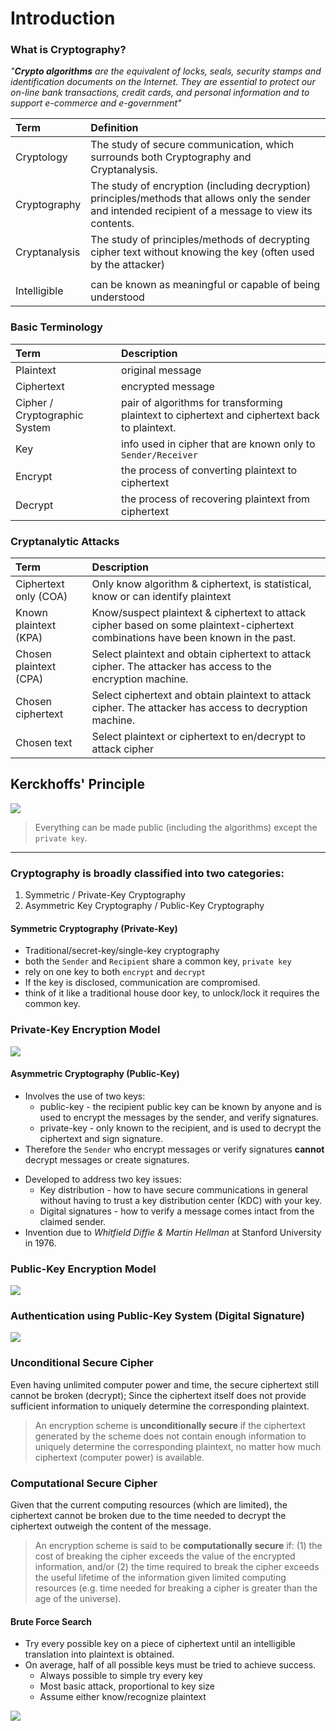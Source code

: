 # Introduction

### What is Cryptography?

*"**Crypto algorithms** are the equivalent of locks, seals, security stamps and identification documents on the Internet. They are essential to protect our on-line bank transactions, credit cards, and personal information and to support e-commerce and e-government"*

| Term | Definition |
| :---- | :--------- |
| Cryptology | The study of secure communication, which surrounds both Cryptography and Cryptanalysis. |
| Cryptography | The study of encryption (including decryption) principles/methods that allows only the sender and intended recipient of a message to view its contents.|
| Cryptanalysis | The study of principles/methods of decrypting cipher text without knowing the key (often used by the attacker) |
|||
| Intelligible  | can be known as meaningful or capable of being understood | 

### Basic Terminology
| Term | Description |
| :--- | :---------- |
| Plaintext | original message |
| Ciphertext | encrypted message |
| Cipher / Cryptographic System | pair of algorithms for transforming plaintext to ciphertext and ciphertext back to plaintext. |
| Key | info used in cipher that are known only to `Sender/Receiver` |
| Encrypt | the process of converting plaintext to ciphertext |
| Decrypt | the process of recovering plaintext from ciphertext |

### Cryptanalytic Attacks

| Term | Description |
| :--- | :---------- |
|  Ciphertext only (COA) | Only know algorithm & ciphertext, is statistical, know or can identify plaintext |
| Known plaintext (KPA) | Know/suspect plaintext & ciphertext to attack cipher based on some plaintext-ciphertext combinations have been known in the past. |
| Chosen plaintext (CPA) | Select plaintext and obtain ciphertext to attack cipher. The attacker has access to the encryption machine. |
| Chosen ciphertext | Select ciphertext and obtain plaintext to attack cipher. The attacker has access to decryption machine. |
| Chosen text | Select plaintext or ciphertext to en/decrypt to attack cipher |

## Kerckhoffs' Principle
![](./img/TAC3121-Lec1-kerchoff-principles.jpg)
> Everything can be made public (including the algorithms) except the `private key`.

---
### Cryptography is broadly classified into two categories:
1. Symmetric / Private-Key Cryptography
2. Asymmetric Key Cryptography / Public-Key Cryptography

#### Symmetric Cryptography (Private-Key)
- Traditional/secret-key/single-key cryptography
- both the `Sender` and `Recipient` share a common key, `private key`
- rely on one key to both `encrypt` and `decrypt`
- If the key is disclosed, communication are compromised.
- think of it like a traditional house door key, to unlock/lock it requires the common key.

### Private-Key Encryption Model
![](./img/TAC3121-Lec1-private-key-encryption-diagram-2.png)

#### Asymmetric Cryptography (Public-Key)
- Involves the use of two keys:
	- public-key - the recipient public key can be known by anyone and is used to encrypt the messages by the sender, and verify signatures.
	- private-key - only known to the recipient, and is used to decrypt the ciphertext and sign signature.
- Therefore the `Sender` who encrypt messages or verify signatures **cannot** decrypt messages or create signatures.
+ Developed to address two key issues: 
	+ Key distribution - how to have secure communications in general without having to trust a key distribution center (KDC) with your key.
	+ Digital signatures - how to verify a message comes intact from the claimed sender.
+ Invention due to *Whitfield Diffie & Martin Hellman* at Stanford University in 1976.

### Public-Key Encryption Model
![](./img/TAC3121-Lec1-public-key-encryption-diagram.png)

### Authentication using Public-Key System (Digital Signature) 
![](./img/TAC3121-Lec1-authentication-using-public-key-system-diagram.png)

### Unconditional Secure Cipher
 Even having unlimited computer power and time, the secure ciphertext still cannot be broken (decrypt); Since the ciphertext itself does not provide sufficient information to uniquely determine the corresponding plaintext.
>An encryption scheme is **unconditionally secure** if the ciphertext generated by the scheme does not contain enough information to uniquely determine the corresponding plaintext, no matter how much ciphertext (computer power) is available.

### Computational Secure Cipher

Given that the current computing resources (which are limited), the ciphertext cannot be broken due to the time needed to decrypt the ciphertext outweigh the content of the message.

> An encryption scheme is said to be **computationally secure** if: (1) the cost of breaking the cipher exceeds the value of the encrypted information, and/or (2) the time required to break the cipher exceeds the useful lifetime of the information given limited computing resources (e.g. time needed for breaking a cipher is greater than the age of the universe).



#### Brute Force Search
+ Try every possible key on a piece of ciphertext until an intelligible translation into plaintext is obtained.
+ On average, half of all possible keys must be tried to achieve success.
	+ Always possible to simple try every key
	+ Most basic attack, proportional to key size
	+ Assume either know/recognize plaintext

![](./img/TAC3121-Lec1-brute-force-search.png)